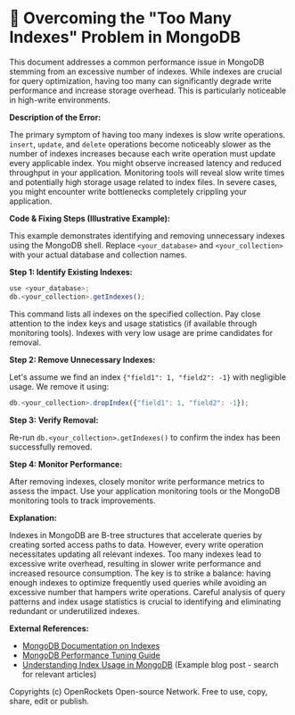 # 🐞 Overcoming the "Too Many Indexes" Problem in MongoDB


This document addresses a common performance issue in MongoDB stemming from an excessive number of indexes.  While indexes are crucial for query optimization, having too many can significantly degrade write performance and increase storage overhead.  This is particularly noticeable in high-write environments.

**Description of the Error:**

The primary symptom of having too many indexes is slow write operations.  `insert`, `update`, and `delete` operations become noticeably slower as the number of indexes increases because each write operation must update every applicable index.  You might observe increased latency and reduced throughput in your application.  Monitoring tools will reveal slow write times and potentially high storage usage related to index files.  In severe cases, you might encounter write bottlenecks completely crippling your application.

**Code & Fixing Steps (Illustrative Example):**

This example demonstrates identifying and removing unnecessary indexes using the MongoDB shell.  Replace `<your_database>` and `<your_collection>` with your actual database and collection names.

**Step 1: Identify Existing Indexes:**

```javascript
use <your_database>;
db.<your_collection>.getIndexes();
```

This command lists all indexes on the specified collection.  Pay close attention to the index keys and usage statistics (if available through monitoring tools).  Indexes with very low usage are prime candidates for removal.

**Step 2: Remove Unnecessary Indexes:**

Let's assume we find an index `{"field1": 1, "field2": -1}` with negligible usage.  We remove it using:

```javascript
db.<your_collection>.dropIndex({"field1": 1, "field2": -1});
```

**Step 3: Verify Removal:**

Re-run `db.<your_collection>.getIndexes()` to confirm the index has been successfully removed.

**Step 4: Monitor Performance:**

After removing indexes, closely monitor write performance metrics to assess the impact. Use your application monitoring tools or the MongoDB monitoring tools to track improvements.


**Explanation:**

Indexes in MongoDB are B-tree structures that accelerate queries by creating sorted access paths to data.  However, every write operation necessitates updating all relevant indexes.  Too many indexes lead to excessive write overhead, resulting in slower write performance and increased resource consumption.  The key is to strike a balance:  having enough indexes to optimize frequently used queries while avoiding an excessive number that hampers write operations.  Careful analysis of query patterns and index usage statistics is crucial to identifying and eliminating redundant or underutilized indexes.

**External References:**

* [MongoDB Documentation on Indexes](https://www.mongodb.com/docs/manual/indexes/)
* [MongoDB Performance Tuning Guide](https://www.mongodb.com/docs/manual/administration/performance/)
* [Understanding Index Usage in MongoDB](https://www.mongodb.com/blog/post/understanding-index-usage-in-mongodb) (Example blog post - search for relevant articles)


Copyrights (c) OpenRockets Open-source Network. Free to use, copy, share, edit or publish.

